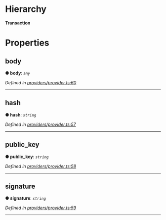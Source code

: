 

# Hierarchy

**Transaction**

# Properties

<a id="body"></a>

##  body

**● body**: *`any`*

*Defined in [providers/provider.ts:60](https://github.com/nearprotocol/nearlib/blob/7e040fa/src.ts/providers/provider.ts#L60)*

___
<a id="hash"></a>

##  hash

**● hash**: *`string`*

*Defined in [providers/provider.ts:57](https://github.com/nearprotocol/nearlib/blob/7e040fa/src.ts/providers/provider.ts#L57)*

___
<a id="public_key"></a>

##  public_key

**● public_key**: *`string`*

*Defined in [providers/provider.ts:58](https://github.com/nearprotocol/nearlib/blob/7e040fa/src.ts/providers/provider.ts#L58)*

___
<a id="signature"></a>

##  signature

**● signature**: *`string`*

*Defined in [providers/provider.ts:59](https://github.com/nearprotocol/nearlib/blob/7e040fa/src.ts/providers/provider.ts#L59)*

___

